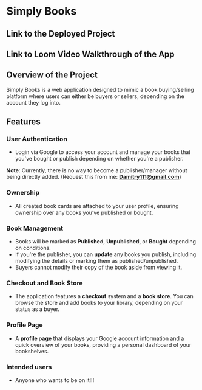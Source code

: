 # Simply Books

## Link to the Deployed Project


## Link to Loom Video Walkthrough of the App


## Overview of the Project
Simply Books is a web application designed to mimic a book buying/selling platform where users can either be buyers or sellers, depending on the account they log into.

## Features

### **User Authentication**
- Login via Google to access your account and manage your books that you've bought or publish depending on whether you're a publisher.
  
**Note**: Currently, there is no way to become a publisher/manager without being directly added. (Request this from me: **Damitry111@gmail.com**)

### **Ownership**
- All created book cards are attached to your user profile, ensuring ownership over any books you’ve published or bought.

### **Book Management**
- Books will be marked as **Published**, **Unpublished**, or **Bought** depending on conditions.
- If you're the publisher, you can **update** any books you publish, including modifying the details or marking them as published/unpublished.
- Buyers cannot modify their copy of the book aside from viewing it.

### **Checkout and Book Store**
- The application features a **checkout** system and a **book store**. You can browse the store and add books to your library, depending on your status as a buyer.

### **Profile Page**
- A **profile page** that displays your Google account information and a quick overview of your books, providing a personal dashboard of your bookshelves.

### **Intended users**
- Anyone who wants to be on it!!!